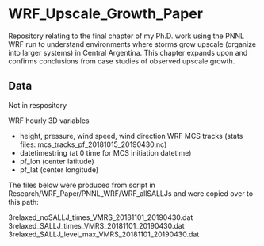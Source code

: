 # WRF_Upscale_Growth_Paper

Repository relating to the final chapter of my Ph.D. work using the PNNL WRF run to understand environments where storms grow upscale (organize into larger systems) in Central Argentina. This chapter expands upon and confirms conclusions from case studies of observed upscale growth.

## Data
Not in respository

WRF hourly 3D variables 
- height, pressure, wind speed, wind direction
WRF MCS tracks (stats files: mcs_tracks_pf_20181015_20190430.nc)
- datetimestring (at 0 time for MCS initiation datetime)
- pf_lon (center latitude)
- pf_lat (center longitude)


The files below were produced from script in Research/WRF_Paper/PNNL_WRF/WRF_allSALLJs and were copied over to this path:

3relaxed_noSALLJ_times_VMRS_20181101_20190430.dat
3relaxed_SALLJ_times_VMRS_20181101_20190430.dat
3relaxed_SALLJ_level_max_VMRS_20181101_20190430.dat
